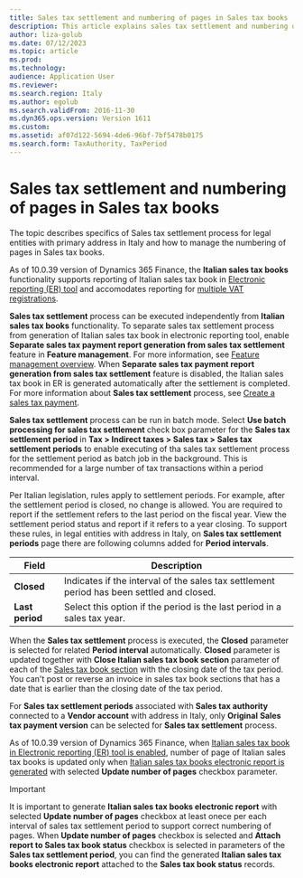 ```yaml
---
title: Sales tax settlement and numbering of pages in Sales tax books
description: This article explains sales tax settlement and numbering of pages in Sales tax books for legal entities in Italy.
author: liza-golub
ms.date: 07/12/2023
ms.topic: article
ms.prod: 
ms.technology: 
audience: Application User
ms.reviewer: 
ms.search.region: Italy
ms.author: egolub
ms.search.validFrom: 2016-11-30
ms.dyn365.ops.version: Version 1611
ms.custom: 
ms.assetid: af07d122-5694-4de6-96bf-7bf5478b0175
ms.search.form: TaxAuthority, TaxPeriod
---
```


# Sales tax settlement and numbering of pages in Sales tax books

The topic describes specifics of Sales tax settlement process for legal entities with primary address in Italy and how to manage the numbering of pages in Sales tax books.

As of 10.0.39 version of Dynamics 365 Finance, the **Italian sales tax books** functionality supports reporting of Italian sales tax book in [Electronic reporting (ER) tool](https://learn.microsoft.com/en-us/dynamics365/fin-ops-core/dev-itpro/analytics/general-electronic-reporting) and accomodates reporting for [multiple VAT registrations](../global/emea-multiple-vat-registration-numbers.md). 

**Sales tax settlement** process can be executed independently from **Italian sales tax books** functionality. To separate sales tax settlement process from generation of Italian sales tax book in electronic reporting tool, enable **Separate sales tax payment report generation from sales tax settlement** feature in **Feature management**. For more information, see [Feature management overview](../../../fin-ops-core/fin-ops/get-started/feature-management/feature-management-overview.md). When **Separate sales tax payment report generation from sales tax settlement** feature is disabled, the Italian sales tax book in ER is generated automatically after the settlement is completed. For more information about **Sales tax settlement** process, see [Create a sales tax payment](https://learn.microsoft.com/en-us/dynamics365/finance/general-ledger/tasks/create-sales-tax-payment).

**Sales tax settlement** process can be run in batch mode. Select **Use batch processing for sales tax settlement** check box parameter for the **Sales tax settlement period** in **Tax > Indirect taxes > Sales tax > Sales tax settlement periods** to enable executing of tha sales tax settlement process for the settlement period as batch job in the background. This is recommended for a large number of tax transactions within a period interval.

Per Italian legislation, rules apply to settlement periods. For example, after the settlement period is closed, no change is allowed. You are required to report if the settlement refers to the last period on the fiscal year. View the settlement period status and report if it refers to a year closing. To support these rules, in legal entities with address in Italy, on **Sales tax settlement periods** page there are following columns added for **Period intervals**.

|    <strong>Field</strong>    |                                   <strong>Description</strong>                                    |
|------------------------------|---------------------------------------------------------------------------------------------------|
|   <strong>Closed</strong>    | Indicates if the interval of the sales tax settlement period has been settled and closed. |
| <strong>Last period</strong> |             Select this option if the period is the last period in a sales tax year.              |

When the **Sales tax settlement** process is executed, the **Closed** parameter is selected for related **Period interval** automatically. **Closed** parameter is updated together with **Close Italian sales tax book section** parameter of each of the [Sales tax book section](emea-ita-sales-tax-books.md#sales-tax-book-sections) with the closing date of the tax period. You can't post or reverse an invoice in sales tax book sections that has a date that is earlier than the closing date of the tax period.

For **Sales tax settlement periods** associated with **Sales tax authority** connected to a **Vendor account** with address in Italy, only **Original** **Sales tax payment version** can be selected for **Sales tax settlement** process.

As of 10.0.39 version of Dynamics 365 Finance, when [Italian sales tax book in Electronic reporting (ER) tool is enabled](emea-ita-sales-tax-books.md), number of page of Italian sales tax books is updated only when [Italian sales tax books electronic report is generated](emea-ita-sales-tax-books.md#generate-italian-sales-tax-books-electronic-report) with selected **Update number of pages** checkbox parameter.

> [!IMPORTANT]
> It is important to generate **Italian sales tax books electronic report** with selected **Update number of pages** checkbox at least onece per each interval of sales tax settlement period to support correct numbering of pages. When **Update number of pages** checkbox is selected and **Attach report to Sales tax book status** checkbox is selected in parameters of the **Sales tax settlement period**, you can find the generated **Italian sales tax books electronic report** attached to the **Sales tax book status** records.


